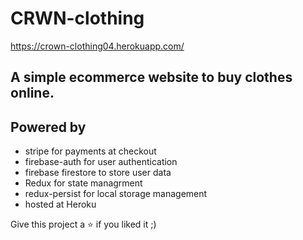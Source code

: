 # CRWN-clothing

https://crown-clothing04.herokuapp.com/

## A simple ecommerce website to buy clothes online.

## Powered by

- stripe for payments at checkout
- firebase-auth for user authentication
- firebase firestore to store user data
- Redux for state managrment
- redux-persist for local storage management
- hosted at Heroku

Give this project a ⭐ if you liked it ;)
